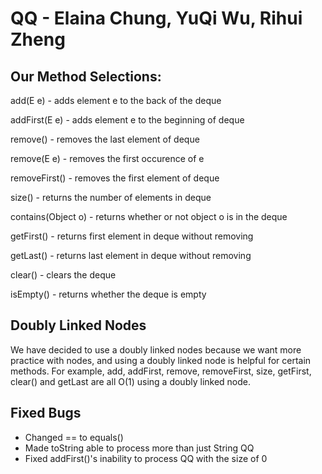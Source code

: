 # QQ - Elaina Chung, YuQi Wu, Rihui Zheng

## Our Method Selections:

add(E e) - adds element e to the back of the deque

addFirst(E e) - adds element e to the beginning of deque

remove() - removes the last element of deque

remove(E e) - removes the first occurence of e

removeFirst() - removes the first element of deque

size() - returns the number of elements in deque

contains(Object o) - returns whether or not object o is in the deque

getFirst() - returns first element in deque without removing

getLast() - returns last element in deque without removing

clear() - clears the deque

isEmpty() - returns whether the deque is empty


## Doubly Linked Nodes

We have decided to use a doubly linked nodes because we want more practice with nodes, and using a doubly linked node is helpful for certain methods. For example, add, addFirst, remove, removeFirst, size, getFirst, clear() and getLast are all O(1) using a doubly linked node.


## Fixed Bugs

- Changed == to equals() 
- Made toString able to process more than just String QQ
- Fixed addFirst()'s inability to process QQ with the size of 0
